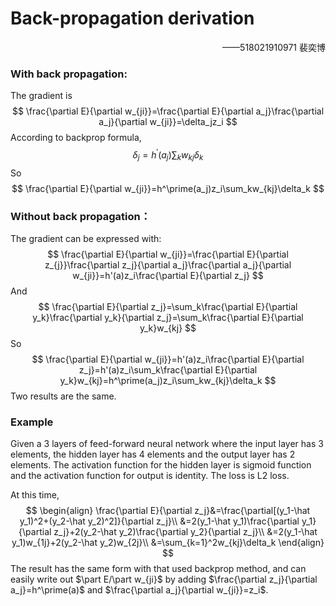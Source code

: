 # Back-propagation derivation

<p align='right'>——518021910971 裴奕博</p>

### With back propagation:

The gradient is 
$$
\frac{\partial E}{\partial w_{ji}}=\frac{\partial E}{\partial a_j}\frac{\partial a_j}{\partial w_{ji}}=\delta_jz_i
$$
According to backprop formula, 
$$
\delta_j=h^\prime(a_j)\sum_kw_{kj}\delta_k
$$
So
$$
\frac{\partial E}{\partial w_{ji}}=h^\prime(a_j)z_i\sum_kw_{kj}\delta_k
$$

### Without back propagation：

The gradient can be expressed with:
$$
\frac{\partial E}{\partial w_{ji}}=\frac{\partial E}{\partial z_{j}}\frac{\partial z_j}{\partial a_j}\frac{\partial a_j}{\partial w_{ji}}=h'(a)z_i\frac{\partial E}{\partial z_j}
$$
And
$$
\frac{\partial E}{\partial z_j}=\sum_k\frac{\partial E}{\partial y_k}\frac{\partial y_k}{\partial z_j}=\sum_k\frac{\partial E}{\partial y_k}w_{kj}
$$
So
$$
\frac{\partial E}{\partial w_{ji}}=h'(a)z_i\frac{\partial E}{\partial z_j}=h'(a)z_i\sum_k\frac{\partial E}{\partial y_k}w_{kj}=h^\prime(a_j)z_i\sum_kw_{kj}\delta_k
$$
Two results are the same.



### Example

Given a 3 layers of feed-forward neural network where the input layer has 3 elements, the hidden layer has 4 elements and the output layer has 2 elements. The activation function for the hidden layer is sigmoid function and the activation function for output is identity. The loss is L2 loss.



At this time, 
$$
\begin{align}
	\frac{\partial E}{\partial z_j}&=\frac{\partial[(y_1-\hat y_1)^2+(y_2-\hat y_2)^2]}{\partial z_j}\\
	&=2(y_1-\hat y_1)\frac{\partial y_1}{\partial z_j}+2(y_2-\hat y_2)\frac{\partial y_2}{\partial z_j}\\
	&=2(y_1-\hat y_1)w_{1j}+2(y_2-\hat y_2)w_{2j}\\
	&=\sum_{k=1}^2w_{kj}\delta_k
\end{align}
$$
The result has the same form with that used backprop method, and can easily write out $\part E/\part w_{ji}$ by adding  $\frac{\partial z_j}{\partial a_j}=h^\prime(a)$ and $\frac{\partial a_j}{\partial w_{ji}}=z_i$.

